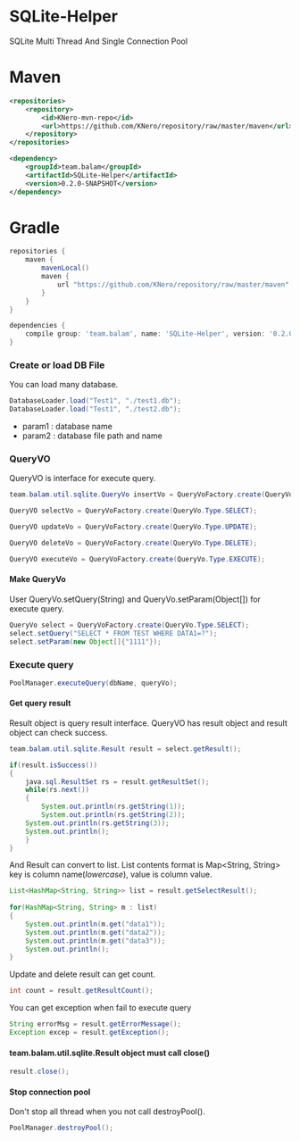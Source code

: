 # SQLite-Helper
SQLite Multi Thread And Single Connection Pool

# Maven
```xml
<repositories>
    <repository>
        <id>KNero-mvn-repo</id>
        <url>https://github.com/KNero/repository/raw/master/maven</url>
    </repository>
</repositories>
```
```xml
<dependency>
    <groupId>team.balam</groupId>
    <artifactId>SQLite-Helper</artifactId>
    <version>0.2.0-SNAPSHOT</version>
</dependency>
```
# Gradle
```gradle
repositories {
    maven {
        mavenLocal()
        maven {
            url "https://github.com/KNero/repository/raw/master/maven"
        }
    }
}
```
```gradle
dependencies {
    compile group: 'team.balam', name: 'SQLite-Helper', version: '0.2.0-SNAPSHOT'
}
```


### Create or load DB File
You can load many database.
```java
DatabaseLoader.load("Test1", "./test1.db");
DatabaseLoader.load("Test1", "./test2.db");
```
* param1 : database name
* param2 : database file path and name

### QueryVO
QueryVO is interface for execute query.
```java
team.balam.util.sqlite.QueryVo insertVo = QueryVoFactory.create(QueryVo.Type.INSERT);
```
```java
QueryVO selectVo = QueryVoFactory.create(QueryVo.Type.SELECT);
```
```java
QueryVO updateVo = QueryVoFactory.create(QueryVo.Type.UPDATE);
```
```java
QueryVO deleteVo = QueryVoFactory.create(QueryVo.Type.DELETE);
```
```java
QueryVO executeVo = QueryVoFactory.create(QueryVo.Type.EXECUTE);
```

#### Make QueryVo
User QueryVo.setQuery(String) and QueryVo.setParam(Object[]) for execute query.
```java
QueryVo select = QueryVoFactory.create(QueryVo.Type.SELECT);
select.setQuery("SELECT * FROM TEST WHERE DATA1=?");
select.setParam(new Object[]{"1111"});
```

### Execute query
```java
PoolManager.executeQuery(dbName, queryVo);
```
    
#### Get query result
Result object is query result interface. QueryVO has result object and result object can check success.
```java
team.balam.util.sqlite.Result result = select.getResult();

if(result.isSuccess())
{
    java.sql.ResultSet rs = result.getResultSet();
    while(rs.next())
    {
        System.out.println(rs.getString(1));
        System.out.println(rs.getString(2));
	System.out.println(rs.getString(3));
	System.out.println();
    }
}
```
And Result can convert to list. List contents format is Map<String, String>
key is column name(*lowercase*), value is column value.

```java
List<HashMap<String, String>> list = result.getSelectResult();
			
for(HashMap<String, String> m : list)
{
	System.out.println(m.get("data1"));
	System.out.println(m.get("data2"));
	System.out.println(m.get("data3"));
	System.out.println();
}
```

Update and delete result can get count.

```java
int count = result.getResultCount();
```
You can get exception when fail to execute query

```java
String errorMsg = result.getErrorMessage();
Exception excep = result.getException();
```

#### team.balam.util.sqlite.Result object must call close()
```java
result.close();
```
#### Stop connection pool
Don't stop all thread when you not call destroyPool().
```java
PoolManager.destroyPool();
```
